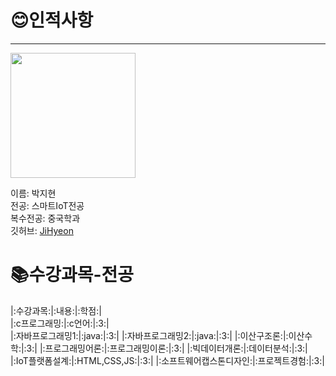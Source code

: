 # 😊인적사항   
***

<image src = 나.jpg height=200 width=200>  

  
  이름: 박지현   
  전공: 스마트IoT전공   
  복수전공: 중국학과   
  깃허브: [JiHyeon](https://github.com/JiHyeoniii/github)
  
# 📚수강과목-전공
  
  |:수강과목:|:내용:|:학점:|   
  |:c프로그래밍:|:c언어:|:3:|   
  |:자바프로그래밍1:|:java:|:3:|
  |:자바프로그래밍2:|:java:|:3:|
  |:이산구조론:|:이산수학:|:3:|
  |:프로그래밍어론:|:프로그래밍이론:|:3:|
  |:빅데이터개론:|:데이터분석:|:3:|
  |:IoT플랫폼설계:|:HTML,CSS,JS:|:3:|
  |:소프트웨어캡스톤디자인:|:프로젝트경험:|:3:|
  
